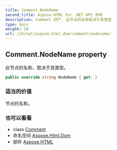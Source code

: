 ```yaml
---
title: Comment.NodeName
second_title: Aspose.HTML for .NET API 参考
description: Comment 财产. 此节点的名称取决于其类型
type: docs
weight: 10
url: /zh/net/aspose.html.dom/comment/nodename/
---
```

## Comment.NodeName property

此节点的名称，取决于其类型。

```csharp
public override string NodeName { get; }
```

### 适当的价值

节点的名称。

### 也可以看看

* class [Comment](../)
* 命名空间 [Aspose.Html.Dom](../../comment/)
* 部件 [Aspose.HTML](../../../)


